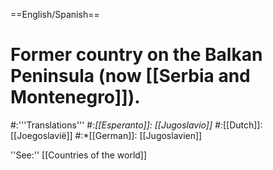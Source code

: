 ==English/Spanish==

# Former country on the Balkan Peninsula (now [[Serbia and Montenegro]]).
#:'''Translations'''
#:*[[Esperanto]]: [[Jugoslavio]]
#:*[[Dutch]]: [[Joegoslavië]]
#:*[[German]]: [[Jugoslavien]]


''See:'' [[Countries of the world]]